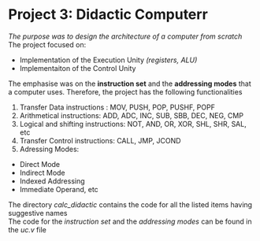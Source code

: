 # Project 3: **Didactic Computerr**
*The purpose was to design the architecture of a computer from scratch*\
The project focused on:
* Implementation of the Execution Unity *(registers, ALU)*  
* Implementaiton of the Control Unity 

The emphasise was on the **instruction set** and the **addressing modes** that a computer uses. Therefore, the project has the following functionalities
1. Transfer Data instructions : MOV, PUSH, POP, PUSHF, POPF
2. Arithmetical instructions: ADD, ADC, INC, SUB, SBB, DEC, NEG, CMP
3. Logical and shifting instructions: NOT, AND, OR, XOR, SHL, SHR, SAL, etc
4. Transfer Control instructions: CALL, JMP, JCOND
5. Adressing Modes:
* Direct Mode
* Indirect Mode
* Indexed Addressing
* Immediate Operand, etc

The directory *calc_didactic* contains the code for all the listed items having suggestive names\
The code for the *instruction set* and the *addressing modes* can be found in the *uc.v* file
